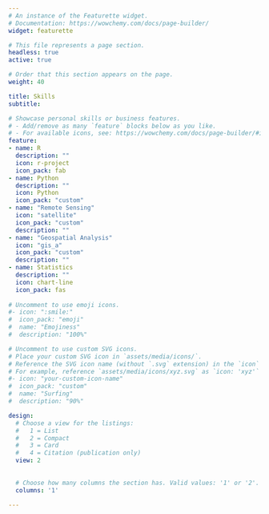 ```yaml
---
# An instance of the Featurette widget.
# Documentation: https://wowchemy.com/docs/page-builder/
widget: featurette

# This file represents a page section.
headless: true
active: true

# Order that this section appears on the page.
weight: 40

title: Skills
subtitle:

# Showcase personal skills or business features.
# - Add/remove as many `feature` blocks below as you like.
# - For available icons, see: https://wowchemy.com/docs/page-builder/#icons
feature:
- name: R
  description: ""
  icon: r-project
  icon_pack: fab
- name: Python
  description: ""
  icon: Python
  icon_pack: "custom"
- name: "Remote Sensing"
  icon: "satellite"
  icon_pack: "custom"
  description: ""
- name: "Geospatial Analysis"
  icon: "gis_a"
  icon_pack: "custom"
  description: ""
- name: Statistics
  description: ""
  icon: chart-line
  icon_pack: fas
  
# Uncomment to use emoji icons.
#- icon: ":smile:"
#  icon_pack: "emoji"
#  name: "Emojiness"
#  description: "100%"  

# Uncomment to use custom SVG icons.
# Place your custom SVG icon in `assets/media/icons/`.
# Reference the SVG icon name (without `.svg` extension) in the `icon` field.
# For example, reference `assets/media/icons/xyz.svg` as `icon: 'xyz'`
#- icon: "your-custom-icon-name"
#  icon_pack: "custom"
#  name: "Surfing"
#  description: "90%"

design:
  # Choose a view for the listings:
  #   1 = List
  #   2 = Compact
  #   3 = Card
  #   4 = Citation (publication only)
  view: 2
  
  
  # Choose how many columns the section has. Valid values: '1' or '2'.
  columns: '1'

---
```

